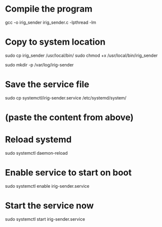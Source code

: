 # Compile the program
gcc -o irig_sender irig_sender.c -lpthread -lm

# Copy to system location
sudo cp irig_sender /usr/local/bin/
sudo chmod +x /usr/local/bin/irig_sender

sudo mkdir -p /var/log/irig-sender

# Save the service file
sudo cp systemctl/irig-sender.service /etc/systemd/system/
# (paste the content from above)

# Reload systemd
sudo systemctl daemon-reload

# Enable service to start on boot
sudo systemctl enable irig-sender.service

# Start the service now
sudo systemctl start irig-sender.service